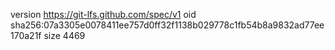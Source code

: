 version https://git-lfs.github.com/spec/v1
oid sha256:07a3305e0078411ee757d0ff32f1138b029778c1fb54b8a9832ad77ee170a21f
size 4469
